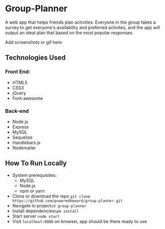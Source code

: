 # Group-Planner
A web app that helps friends plan activities. Everyone in the group takes a survey to get everyone's availability and preferred activites, and the app will output an ideal plan that based on the most popular responses 

Add screenshots or gif here

## Technologies Used
### Front End:
* HTML5
* CSS3
* jQuery
* Font-awesome

### Back-end
* Node.js
* Express
* MySQL
* Sequelize
* Handlebars.js
* Nodemailer

## How To Run Locally
* System prerequisites:
    * MySQL
    * Node.js
    * npm or yarn
* Clone or download the repo `git clone https://github.com/poweredhoward/group-planner.git`
* Navigate to project`cd group-planner`
* Install dependencies`npm install`
* Start server `node start`
* Visit `localhost:8888` on browser, app should be there ready to use
